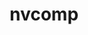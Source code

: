 ---
title: "nvcomp"
layout: cache
categories: [package, develop]
meta: {"versions": ["2.2.0"], "compilers": ["gcc@=11.4.0", "gcc@=9.4.0"], "oss": ["ubuntu20.04", "ubuntu22.04"], "platforms": ["linux"], "targets": ["aarch64", "neoverse_v1", "neoverse_v2", "ppc64le", "x86_64_v3"], "stacks": ["e4s", "e4s-aarch64", "e4s-neoverse-v2", "e4s-neoverse_v1", "e4s-power", "root"], "num_specs": 19, "num_specs_by_stack": {"root": 19, "e4s-neoverse_v1": 6, "e4s-power": 3, "e4s": 2, "e4s-aarch64": 2, "e4s-neoverse-v2": 6}}
spec_details: [{"hash": "neyfkkzfdym75eqdkigaefl6qkonrz2j", "compiler": "gcc@=11.4.0", "versions": ["2.2.0"], "os": "ubuntu20.04", "platform": "linux", "target": "neoverse_v1", "variants": ["build_system=cmake", "build_type=Release", "+cuda", "cuda_arch=none", "generator=make", "~ipo"], "stacks": ["root", "e4s-neoverse_v1"], "size": "-", "tarball": "https://binaries.spack.io/develop/build_cache/linux-ubuntu20.04-neoverse_v1/gcc-11.4.0/nvcomp-2.2.0/linux-ubuntu20.04-neoverse_v1-gcc-11.4.0-nvcomp-2.2.0-neyfkkzfdym75eqdkigaefl6qkonrz2j.spack"}, {"hash": "k5tb7gvfh2pp3eplge45prcxqxsilpch", "compiler": "gcc@=11.4.0", "versions": ["2.2.0"], "os": "ubuntu20.04", "platform": "linux", "target": "neoverse_v1", "variants": ["build_system=cmake", "build_type=Release", "+cuda", "cuda_arch=none", "generator=make", "~ipo"], "stacks": ["root", "e4s-neoverse_v1"], "size": "-", "tarball": "https://binaries.spack.io/develop/build_cache/linux-ubuntu20.04-neoverse_v1/gcc-11.4.0/nvcomp-2.2.0/linux-ubuntu20.04-neoverse_v1-gcc-11.4.0-nvcomp-2.2.0-k5tb7gvfh2pp3eplge45prcxqxsilpch.spack"}, {"hash": "dzghpnymwgh6ezh65e62ewdjnpyawdjq", "compiler": "gcc@=9.4.0", "versions": ["2.2.0"], "os": "ubuntu20.04", "platform": "linux", "target": "ppc64le", "variants": ["build_system=cmake", "build_type=Release", "+cuda", "cuda_arch=70", "generator=make", "~ipo"], "stacks": ["e4s-power", "root"], "size": "-", "tarball": "https://binaries.spack.io/develop/build_cache/linux-ubuntu20.04-ppc64le/gcc-9.4.0/nvcomp-2.2.0/linux-ubuntu20.04-ppc64le-gcc-9.4.0-nvcomp-2.2.0-dzghpnymwgh6ezh65e62ewdjnpyawdjq.spack"}, {"hash": "aggxavgfpay2dywehkmudriv6a3txj4b", "compiler": "gcc@=9.4.0", "versions": ["2.2.0"], "os": "ubuntu20.04", "platform": "linux", "target": "ppc64le", "variants": ["build_system=cmake", "build_type=Release", "+cuda", "cuda_arch=70", "generator=make", "~ipo"], "stacks": ["e4s-power", "root"], "size": "-", "tarball": "https://binaries.spack.io/develop/build_cache/linux-ubuntu20.04-ppc64le/gcc-9.4.0/nvcomp-2.2.0/linux-ubuntu20.04-ppc64le-gcc-9.4.0-nvcomp-2.2.0-aggxavgfpay2dywehkmudriv6a3txj4b.spack"}, {"hash": "rwrurv2wdyv7x4owgfi6xb26rimbvtjk", "compiler": "gcc@=9.4.0", "versions": ["2.2.0"], "os": "ubuntu20.04", "platform": "linux", "target": "ppc64le", "variants": ["build_system=cmake", "build_type=Release", "+cuda", "cuda_arch=70", "generator=make", "~ipo"], "stacks": ["e4s-power", "root"], "size": "-", "tarball": "https://binaries.spack.io/develop/build_cache/linux-ubuntu20.04-ppc64le/gcc-9.4.0/nvcomp-2.2.0/linux-ubuntu20.04-ppc64le-gcc-9.4.0-nvcomp-2.2.0-rwrurv2wdyv7x4owgfi6xb26rimbvtjk.spack"}, {"hash": "5z2jidcjjientmfdmwl65puuau2xvql2", "compiler": "gcc@=11.4.0", "versions": ["2.2.0"], "os": "ubuntu20.04", "platform": "linux", "target": "x86_64_v3", "variants": ["build_system=cmake", "build_type=Release", "+cuda", "cuda_arch=none", "generator=make", "~ipo"], "stacks": ["root", "e4s"], "size": "-", "tarball": "https://binaries.spack.io/develop/build_cache/linux-ubuntu20.04-x86_64_v3/gcc-11.4.0/nvcomp-2.2.0/linux-ubuntu20.04-x86_64_v3-gcc-11.4.0-nvcomp-2.2.0-5z2jidcjjientmfdmwl65puuau2xvql2.spack"}, {"hash": "x4hiufbkjub4a2eoslfltupzndx7hqof", "compiler": "gcc@=11.4.0", "versions": ["2.2.0"], "os": "ubuntu20.04", "platform": "linux", "target": "x86_64_v3", "variants": ["build_system=cmake", "build_type=Release", "+cuda", "cuda_arch=none", "generator=make", "~ipo"], "stacks": ["root", "e4s"], "size": "-", "tarball": "https://binaries.spack.io/develop/build_cache/linux-ubuntu20.04-x86_64_v3/gcc-11.4.0/nvcomp-2.2.0/linux-ubuntu20.04-x86_64_v3-gcc-11.4.0-nvcomp-2.2.0-x4hiufbkjub4a2eoslfltupzndx7hqof.spack"}, {"hash": "onwc34xo55lhenrqgrlwgbjxt4exg327", "compiler": "gcc@=11.4.0", "versions": ["2.2.0"], "os": "ubuntu22.04", "platform": "linux", "target": "aarch64", "variants": ["build_system=cmake", "build_type=Release", "+cuda", "cuda_arch=none", "generator=make", "~ipo"], "stacks": ["e4s-aarch64", "root"], "size": "-", "tarball": "https://binaries.spack.io/develop/build_cache/linux-ubuntu22.04-aarch64/gcc-11.4.0/nvcomp-2.2.0/linux-ubuntu22.04-aarch64-gcc-11.4.0-nvcomp-2.2.0-onwc34xo55lhenrqgrlwgbjxt4exg327.spack"}, {"hash": "grm6qe7uhwi2euotxem5cki4nlufhz2c", "compiler": "gcc@=11.4.0", "versions": ["2.2.0"], "os": "ubuntu22.04", "platform": "linux", "target": "aarch64", "variants": ["build_system=cmake", "build_type=Release", "+cuda", "cuda_arch=none", "generator=make", "~ipo"], "stacks": ["e4s-aarch64", "root"], "size": "-", "tarball": "https://binaries.spack.io/develop/build_cache/linux-ubuntu22.04-aarch64/gcc-11.4.0/nvcomp-2.2.0/linux-ubuntu22.04-aarch64-gcc-11.4.0-nvcomp-2.2.0-grm6qe7uhwi2euotxem5cki4nlufhz2c.spack"}, {"hash": "77wk2yfzxfgtnx2jnsoyvzravoqljf56", "compiler": "gcc@=11.4.0", "versions": ["2.2.0"], "os": "ubuntu22.04", "platform": "linux", "target": "neoverse_v1", "variants": ["build_system=cmake", "build_type=Release", "+cuda", "cuda_arch=none", "generator=make", "~ipo"], "stacks": ["root", "e4s-neoverse_v1"], "size": "-", "tarball": "https://binaries.spack.io/develop/build_cache/linux-ubuntu22.04-neoverse_v1/gcc-11.4.0/nvcomp-2.2.0/linux-ubuntu22.04-neoverse_v1-gcc-11.4.0-nvcomp-2.2.0-77wk2yfzxfgtnx2jnsoyvzravoqljf56.spack"}, {"hash": "j2nobxhukqlo2a6syx7xwfbwnkv45bjn", "compiler": "gcc@=11.4.0", "versions": ["2.2.0"], "os": "ubuntu22.04", "platform": "linux", "target": "neoverse_v1", "variants": ["build_system=cmake", "build_type=Release", "+cuda", "cuda_arch=none", "generator=make", "~ipo"], "stacks": ["root", "e4s-neoverse_v1"], "size": "-", "tarball": "https://binaries.spack.io/develop/build_cache/linux-ubuntu22.04-neoverse_v1/gcc-11.4.0/nvcomp-2.2.0/linux-ubuntu22.04-neoverse_v1-gcc-11.4.0-nvcomp-2.2.0-j2nobxhukqlo2a6syx7xwfbwnkv45bjn.spack"}, {"hash": "xah5go7dlwo2jgunuuxnwy6ifktikc5n", "compiler": "gcc@=11.4.0", "versions": ["2.2.0"], "os": "ubuntu22.04", "platform": "linux", "target": "neoverse_v1", "variants": ["build_system=cmake", "build_type=Release", "+cuda", "cuda_arch=none", "generator=make", "~ipo"], "stacks": ["root", "e4s-neoverse_v1"], "size": "-", "tarball": "https://binaries.spack.io/develop/build_cache/linux-ubuntu22.04-neoverse_v1/gcc-11.4.0/nvcomp-2.2.0/linux-ubuntu22.04-neoverse_v1-gcc-11.4.0-nvcomp-2.2.0-xah5go7dlwo2jgunuuxnwy6ifktikc5n.spack"}, {"hash": "vqh2vhfgm7hkebu4irq6omb7bco3gg2p", "compiler": "gcc@=11.4.0", "versions": ["2.2.0"], "os": "ubuntu22.04", "platform": "linux", "target": "neoverse_v1", "variants": ["build_system=cmake", "build_type=Release", "+cuda", "cuda_arch=none", "generator=make", "~ipo"], "stacks": ["root", "e4s-neoverse_v1"], "size": "-", "tarball": "https://binaries.spack.io/develop/build_cache/linux-ubuntu22.04-neoverse_v1/gcc-11.4.0/nvcomp-2.2.0/linux-ubuntu22.04-neoverse_v1-gcc-11.4.0-nvcomp-2.2.0-vqh2vhfgm7hkebu4irq6omb7bco3gg2p.spack"}, {"hash": "d46o4mrxzkb2vivnqyst47egah3nojij", "compiler": "gcc@=11.4.0", "versions": ["2.2.0"], "os": "ubuntu22.04", "platform": "linux", "target": "neoverse_v2", "variants": ["build_system=cmake", "build_type=Release", "+cuda", "cuda_arch=none", "generator=make", "~ipo"], "stacks": ["e4s-neoverse-v2", "root"], "size": "-", "tarball": "https://binaries.spack.io/develop/build_cache/linux-ubuntu22.04-neoverse_v2/gcc-11.4.0/nvcomp-2.2.0/linux-ubuntu22.04-neoverse_v2-gcc-11.4.0-nvcomp-2.2.0-d46o4mrxzkb2vivnqyst47egah3nojij.spack"}, {"hash": "5ak65hu42aexx7koziu2neqevvvkztjl", "compiler": "gcc@=11.4.0", "versions": ["2.2.0"], "os": "ubuntu22.04", "platform": "linux", "target": "neoverse_v2", "variants": ["build_system=cmake", "build_type=Release", "+cuda", "cuda_arch=none", "generator=make", "~ipo"], "stacks": ["e4s-neoverse-v2", "root"], "size": "-", "tarball": "https://binaries.spack.io/develop/build_cache/linux-ubuntu22.04-neoverse_v2/gcc-11.4.0/nvcomp-2.2.0/linux-ubuntu22.04-neoverse_v2-gcc-11.4.0-nvcomp-2.2.0-5ak65hu42aexx7koziu2neqevvvkztjl.spack"}, {"hash": "hxg5w55xa2bcms26qo522n7woq4ismem", "compiler": "gcc@=11.4.0", "versions": ["2.2.0"], "os": "ubuntu22.04", "platform": "linux", "target": "neoverse_v2", "variants": ["build_system=cmake", "build_type=Release", "+cuda", "cuda_arch=none", "generator=make", "~ipo"], "stacks": ["e4s-neoverse-v2", "root"], "size": "-", "tarball": "https://binaries.spack.io/develop/build_cache/linux-ubuntu22.04-neoverse_v2/gcc-11.4.0/nvcomp-2.2.0/linux-ubuntu22.04-neoverse_v2-gcc-11.4.0-nvcomp-2.2.0-hxg5w55xa2bcms26qo522n7woq4ismem.spack"}, {"hash": "heua2m4xna2yviarj3ximdc7dr4xxkxy", "compiler": "gcc@=11.4.0", "versions": ["2.2.0"], "os": "ubuntu22.04", "platform": "linux", "target": "neoverse_v2", "variants": ["build_system=cmake", "build_type=Release", "+cuda", "cuda_arch=none", "generator=make", "~ipo"], "stacks": ["e4s-neoverse-v2", "root"], "size": "-", "tarball": "https://binaries.spack.io/develop/build_cache/linux-ubuntu22.04-neoverse_v2/gcc-11.4.0/nvcomp-2.2.0/linux-ubuntu22.04-neoverse_v2-gcc-11.4.0-nvcomp-2.2.0-heua2m4xna2yviarj3ximdc7dr4xxkxy.spack"}, {"hash": "ibquwzjckqyw2cbkhriayqoa7eownl4x", "compiler": "gcc@=11.4.0", "versions": ["2.2.0"], "os": "ubuntu22.04", "platform": "linux", "target": "neoverse_v2", "variants": ["build_system=cmake", "build_type=Release", "+cuda", "cuda_arch=none", "generator=make", "~ipo"], "stacks": ["e4s-neoverse-v2", "root"], "size": "-", "tarball": "https://binaries.spack.io/develop/build_cache/linux-ubuntu22.04-neoverse_v2/gcc-11.4.0/nvcomp-2.2.0/linux-ubuntu22.04-neoverse_v2-gcc-11.4.0-nvcomp-2.2.0-ibquwzjckqyw2cbkhriayqoa7eownl4x.spack"}, {"hash": "z5ytgbtrxff7ynhofakswq2liz3rdmzh", "compiler": "gcc@=11.4.0", "versions": ["2.2.0"], "os": "ubuntu22.04", "platform": "linux", "target": "neoverse_v2", "variants": ["build_system=cmake", "build_type=Release", "+cuda", "cuda_arch=none", "generator=make", "~ipo"], "stacks": ["e4s-neoverse-v2", "root"], "size": "-", "tarball": "https://binaries.spack.io/develop/build_cache/linux-ubuntu22.04-neoverse_v2/gcc-11.4.0/nvcomp-2.2.0/linux-ubuntu22.04-neoverse_v2-gcc-11.4.0-nvcomp-2.2.0-z5ytgbtrxff7ynhofakswq2liz3rdmzh.spack"}]
---